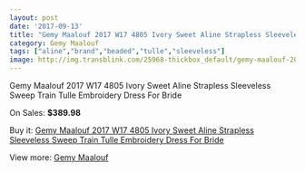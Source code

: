 ```yaml
---
layout: post
date: '2017-09-13'
title: "Gemy Maalouf 2017 W17 4805 Ivory Sweet Aline Strapless Sleeveless Sweep Train Tulle Embroidery Dress For Bride"
category: Gemy Maalouf
tags: ["aline","brand","beaded","tulle","sleeveless"]
image: http://img.transblink.com/25968-thickbox_default/gemy-maalouf-2017-w17-4805-ivory-sweet-aline-strapless-sleeveless-sweep-train-tulle-embroidery-dress-for-bride.jpg
---
```

Gemy Maalouf 2017 W17 4805 Ivory Sweet Aline Strapless Sleeveless Sweep Train Tulle Embroidery Dress For Bride

On Sales: **$389.98**
<a href="https://www.transblink.com/en/gemy-maalouf/8171-gemy-maalouf-2017-w17-4805-ivory-sweet-aline-strapless-sleeveless-sweep-train-tulle-embroidery-dress-for-bride.html"><amp-img layout="responsive" width="600" height="600" src="//img.transblink.com/25968-thickbox_default/gemy-maalouf-2017-w17-4805-ivory-sweet-aline-strapless-sleeveless-sweep-train-tulle-embroidery-dress-for-bride.jpg" alt="Gemy Maalouf 2017 W17 4805 Ivory Sweet Aline Strapless Sleeveless Sweep Train Tulle Embroidery Dress For Bride 0" /></a>
<a href="https://www.transblink.com/en/gemy-maalouf/8171-gemy-maalouf-2017-w17-4805-ivory-sweet-aline-strapless-sleeveless-sweep-train-tulle-embroidery-dress-for-bride.html"><amp-img layout="responsive" width="600" height="600" src="//img.transblink.com/25972-thickbox_default/gemy-maalouf-2017-w17-4805-ivory-sweet-aline-strapless-sleeveless-sweep-train-tulle-embroidery-dress-for-bride.jpg" alt="Gemy Maalouf 2017 W17 4805 Ivory Sweet Aline Strapless Sleeveless Sweep Train Tulle Embroidery Dress For Bride 1" /></a>
<a href="https://www.transblink.com/en/gemy-maalouf/8171-gemy-maalouf-2017-w17-4805-ivory-sweet-aline-strapless-sleeveless-sweep-train-tulle-embroidery-dress-for-bride.html"><amp-img layout="responsive" width="600" height="600" src="//img.transblink.com/25971-thickbox_default/gemy-maalouf-2017-w17-4805-ivory-sweet-aline-strapless-sleeveless-sweep-train-tulle-embroidery-dress-for-bride.jpg" alt="Gemy Maalouf 2017 W17 4805 Ivory Sweet Aline Strapless Sleeveless Sweep Train Tulle Embroidery Dress For Bride 2" /></a>
<a href="https://www.transblink.com/en/gemy-maalouf/8171-gemy-maalouf-2017-w17-4805-ivory-sweet-aline-strapless-sleeveless-sweep-train-tulle-embroidery-dress-for-bride.html"><amp-img layout="responsive" width="600" height="600" src="//img.transblink.com/25970-thickbox_default/gemy-maalouf-2017-w17-4805-ivory-sweet-aline-strapless-sleeveless-sweep-train-tulle-embroidery-dress-for-bride.jpg" alt="Gemy Maalouf 2017 W17 4805 Ivory Sweet Aline Strapless Sleeveless Sweep Train Tulle Embroidery Dress For Bride 3" /></a>
<a href="https://www.transblink.com/en/gemy-maalouf/8171-gemy-maalouf-2017-w17-4805-ivory-sweet-aline-strapless-sleeveless-sweep-train-tulle-embroidery-dress-for-bride.html"><amp-img layout="responsive" width="600" height="600" src="//img.transblink.com/25969-thickbox_default/gemy-maalouf-2017-w17-4805-ivory-sweet-aline-strapless-sleeveless-sweep-train-tulle-embroidery-dress-for-bride.jpg" alt="Gemy Maalouf 2017 W17 4805 Ivory Sweet Aline Strapless Sleeveless Sweep Train Tulle Embroidery Dress For Bride 4" /></a>

Buy it: [Gemy Maalouf 2017 W17 4805 Ivory Sweet Aline Strapless Sleeveless Sweep Train Tulle Embroidery Dress For Bride](https://www.transblink.com/en/gemy-maalouf/8171-gemy-maalouf-2017-w17-4805-ivory-sweet-aline-strapless-sleeveless-sweep-train-tulle-embroidery-dress-for-bride.html "Gemy Maalouf 2017 W17 4805 Ivory Sweet Aline Strapless Sleeveless Sweep Train Tulle Embroidery Dress For Bride")

View more: [Gemy Maalouf](https://www.transblink.com/en/72-gemy-maalouf "Gemy Maalouf")